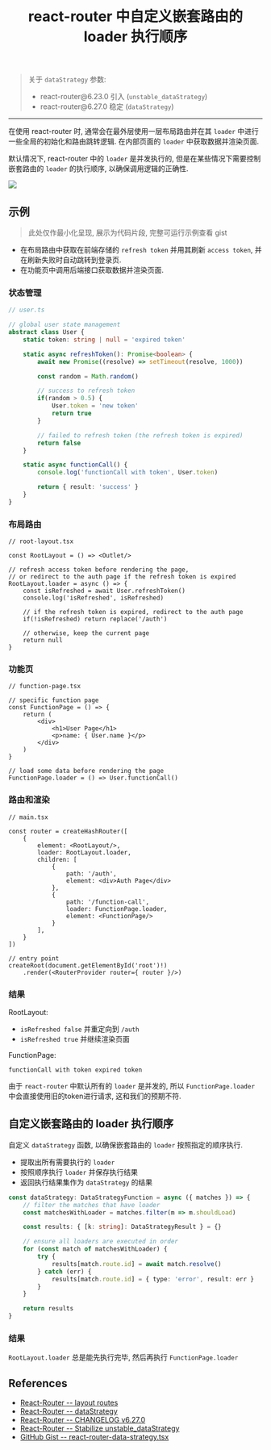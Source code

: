 ﻿---
title: react-router 中自定义嵌套路由的 loader 执行顺序
category: react
created: 2024/11/10
updated: 2024/11/16
---

> 关于 `dataStrategy` 参数:
> - react-router\@6.23.0 引入 (`unstable_dataStrategy`)
> - react-router\@6.27.0 稳定 (`dataStrategy`)

---

在使用 react-router 时, 通常会在最外层使用一层布局路由并在其 `loader` 中进行一些全局的初始化和路由跳转逻辑. 在内部页面的 `loader` 中获取数据并渲染页面.

默认情况下, react-router 中的 `loader` 是并发执行的, 但是在某些情况下需要控制嵌套路由的 `loader` 的执行顺序, 以确保调用逻辑的正确性.

![](/media/react_router_data_strategy.png)

## 示例

> 此处仅作最小化呈现, 展示为代码片段, 完整可运行示例查看 gist

- 在布局路由中获取在前端存储的 `refresh token` 并用其刷新 `access token`, 并在刷新失败时自动跳转到登录页.
- 在功能页中调用后端接口获取数据并渲染页面.

### 状态管理

```ts
// user.ts

// global user state management
abstract class User {
    static token: string | null = 'expired token'

    static async refreshToken(): Promise<boolean> {
        await new Promise((resolve) => setTimeout(resolve, 1000))

        const random = Math.random()

        // success to refresh token
        if(random > 0.5) {
            User.token = 'new token'
            return true
        }

        // failed to refresh token (the refresh token is expired)
        return false
    }

    static async functionCall() {
        console.log('functionCall with token', User.token)

        return { result: 'success' }
    }
}
```

### 布局路由

```tsx
// root-layout.tsx

const RootLayout = () => <Outlet/>

// refresh access token before rendering the page,
// or redirect to the auth page if the refresh token is expired
RootLayout.loader = async () => {
    const isRefreshed = await User.refreshToken()
    console.log('isRefreshed', isRefreshed)

    // if the refresh token is expired, redirect to the auth page
    if(!isRefreshed) return replace('/auth')

    // otherwise, keep the current page
    return null
}
```

### 功能页

```tsx
// function-page.tsx

// specific function page
const FunctionPage = () => {
    return (
        <div>
            <h1>User Page</h1>
            <p>name: { User.name }</p>
        </div>
    )
}

// load some data before rendering the page
FunctionPage.loader = () => User.functionCall()
```

### 路由和渲染

```tsx
// main.tsx

const router = createHashRouter([
    {
        element: <RootLayout/>,
        loader: RootLayout.loader,
        children: [
            {
                path: '/auth',
                element: <div>Auth Page</div>
            },
            {
                path: '/function-call',
                loader: FunctionPage.loader,
                element: <FunctionPage/>
            }
        ],
    }
])

// entry point
createRoot(document.getElementById('root')!)
    .render(<RouterProvider router={ router }/>)
```

### 结果

RootLayout:

- `isRefreshed false` 并重定向到 `/auth`
- `isRefreshed true` 并继续渲染页面

FunctionPage:

`functionCall with token expired token`

由于 `react-router` 中默认所有的 `loader` 是并发的, 所以 `FunctionPage.loader` 中会直接使用旧的token进行请求, 这和我们的预期不符.

## 自定义嵌套路由的 loader 执行顺序

自定义 `dataStrategy` 函数, 以确保嵌套路由的 `loader` 按照指定的顺序执行.

- 提取出所有需要执行的 `loader`
- 按照顺序执行 `loader` 并保存执行结果
- 返回执行结果集作为 `dataStrategy` 的结果

```ts
const dataStrategy: DataStrategyFunction = async ({ matches }) => {
    // filter the matches that have loader
    const matchesWithLoader = matches.filter(m => m.shouldLoad)

    const results: { [k: string]: DataStrategyResult } = {}

    // ensure all loaders are executed in order
    for (const match of matchesWithLoader) {
        try {
            results[match.route.id] = await match.resolve()
        } catch (err) {
            results[match.route.id] = { type: 'error', result: err }
        }
    }

    return results
}
```

### 结果

`RootLayout.loader` 总是能先执行完毕, 然后再执行 `FunctionPage.loader`

## References

- [React-Router -- layout routes](https://reactrouter.com/en/main/route/route#layout-routes)
- [React-Router -- dataStrategy](https://reactrouter.com/en/main/routers/create-browser-router#optsdatastrategy)
- [React-Router -- CHANGELOG v6.27.0](https://github.com/remix-run/react-router/blob/main/CHANGELOG.md#v6270)
- [React-Router -- Stabilize unstable_dataStrategy](https://github.com/remix-run/react-router/pull/11974)
- [GitHub Gist -- react-router-data-strategy.tsx](https://gist.github.com/lopo12123/2ab8625df85999235252fa75fd34c61f)
